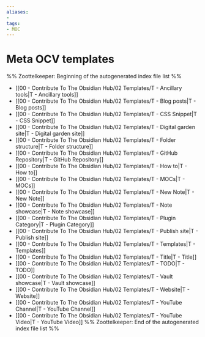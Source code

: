 ```yaml
---
aliases:
- 
tags: 
- MOC
---
```


# Meta OCV templates

%% Zoottelkeeper: Beginning of the autogenerated index file list  %%
-  [[00 - Contribute To The Obsidian Hub/02 Templates/T - Ancillary tools|T - Ancillary tools]]
-  [[00 - Contribute To The Obsidian Hub/02 Templates/T - Blog posts|T - Blog posts]]
-  [[00 - Contribute To The Obsidian Hub/02 Templates/T - CSS Snippet|T - CSS Snippet]]
-  [[00 - Contribute To The Obsidian Hub/02 Templates/T - Digital garden site|T - Digital garden site]]
-  [[00 - Contribute To The Obsidian Hub/02 Templates/T - Folder structure|T - Folder structure]]
-  [[00 - Contribute To The Obsidian Hub/02 Templates/T - GitHub Repository|T - GitHub Repository]]
-  [[00 - Contribute To The Obsidian Hub/02 Templates/T - How to|T - How to]]
-  [[00 - Contribute To The Obsidian Hub/02 Templates/T - MOCs|T - MOCs]]
-  [[00 - Contribute To The Obsidian Hub/02 Templates/T - New Note|T - New Note]]
-  [[00 - Contribute To The Obsidian Hub/02 Templates/T - Note showcase|T - Note showcase]]
-  [[00 - Contribute To The Obsidian Hub/02 Templates/T - Plugin Category|T - Plugin Category]]
-  [[00 - Contribute To The Obsidian Hub/02 Templates/T - Publish site|T - Publish site]]
-  [[00 - Contribute To The Obsidian Hub/02 Templates/T - Templates|T - Templates]]
-  [[00 - Contribute To The Obsidian Hub/02 Templates/T - Title|T - Title]]
-  [[00 - Contribute To The Obsidian Hub/02 Templates/T - TODO|T - TODO]]
-  [[00 - Contribute To The Obsidian Hub/02 Templates/T - Vault showcase|T - Vault showcase]]
-  [[00 - Contribute To The Obsidian Hub/02 Templates/T - Website|T - Website]]
-  [[00 - Contribute To The Obsidian Hub/02 Templates/T - YouTube Channel|T - YouTube Channel]]
-  [[00 - Contribute To The Obsidian Hub/02 Templates/T - YouTube Video|T - YouTube Video]]
%% Zoottelkeeper: End of the autogenerated index file list  %%

